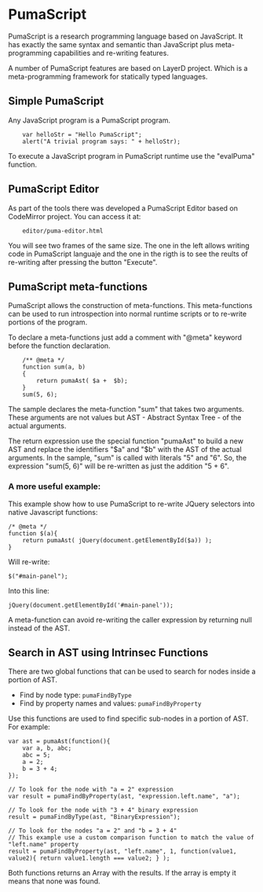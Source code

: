 # PumaScript

PumaScript is a research programming language based on JavaScript.
It has exactly the same syntax and semantic than JavaScript plus meta-programming capabilities and re-writing features.

A number of PumaScript features are based on LayerD project. Which is a meta-programming framework for statically typed languages.

## Simple PumaScript 

Any JavaScript program is a PumaScript program.

```
    var helloStr = "Hello PumaScript";
    alert("A trivial program says: " + helloStr);
```

To execute a JavaScript program in PumaScript runtime use the "evalPuma" function.

## PumaScript Editor

As part of the tools there was developed a PumaScript Editor based on CodeMirror project. You can access it at:

```
    editor/puma-editor.html
```
You will see two frames of the same size. The one in  the left allows writing code in PumaScript languaje and the one in the rigth is to see the reults of re-writing after pressing the button "Execute". 

## PumaScript meta-functions

PumaScript allows the construction of meta-functions. This meta-functions can be used to run introspection into normal runtime scripts or to re-write portions of the program.

To declare a meta-functions just add a comment with "@meta" keyword before the function declaration.

```
    /** @meta */ 
    function sum(a, b)
    {
        return pumaAst( $a +  $b);
    }
    sum(5, 6);
```

The sample declares the meta-function "sum" that takes two arguments. These arguments are not values but AST - Abstract Syntax Tree - of the actual arguments.

The return expression use the special function "pumaAst" to build a new AST and replace the identifiers "$a" and "$b" with the AST of the actual arguments. In the sample, "sum" is called with literals "5" and "6". So, the expression "sum(5, 6)" will be re-written as just the addition "5 + 6".

### A more useful example:

This example show how to use PumaScript to re-write JQuery selectors into native Javascript functions:

```
/* @meta */
function $(a){
    return pumaAst( jQuery(document.getElementById($a)) );
}

```

Will re-write:

```
$("#main-panel");
```

Into this line:

```
jQuery(document.getElementById('#main-panel'));
```

A meta-function can avoid re-writing the caller expression by returning null instead of the AST.

## Search in AST using Intrinsec Functions

There are two global functions that can be used to search for nodes inside a portion of AST.

* Find by node type: `pumaFindByType`
* Find by property names and values: `pumaFindByProperty`

Use this functions are used to find specific sub-nodes in a portion of AST. For example:

```
var ast = pumaAst(function(){
    var a, b, abc;
    abc = 5;
    a = 2;
    b = 3 + 4;
});

// To look for the node with "a = 2" expression
var result = pumaFindByProperty(ast, "expression.left.name", "a");

// To look for the node with "3 + 4" binary expression
result = pumaFindByType(ast, "BinaryExpression");

// To look for the nodes "a = 2" and "b = 3 + 4"
// This example use a custom comparison function to match the value of "left.name" property
result = pumaFindByProperty(ast, "left.name", 1, function(value1, value2){ return value1.length === value2; } );
```
Both functions returns an Array with the results. If the array is empty it means that none was found.
